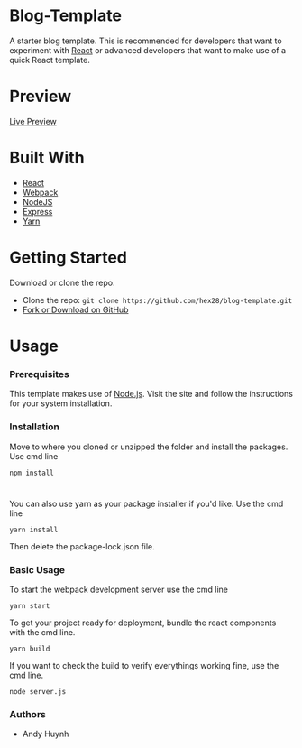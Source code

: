 # Blog-Template
A starter blog template. This is recommended for developers that want to experiment with [React](https://reactjs.org/)
or advanced developers that want to make use of a quick React template.

# Preview
[Live Preview](https://www.andy-huynh.com/templates/blog-template)

# Built With
* [React](https://reactjs.org/)
* [Webpack](https://webpack.js.org/)
* [NodeJS](https://nodejs.org/en/)
* [Express](https://expressjs.com/)
* [Yarn](https://yarnpkg.com/en/)

# Getting Started
Download or clone the repo.
* Clone the repo: `git clone https://github.com/hex28/blog-template.git`
* [Fork or Download on GitHub](https://github.com/hex28/blog-template)

# Usage
### Prerequisites
This template makes use of [Node.js](https://nodejs.org/en/). Visit the site and follow the instructions for your system installation.

### Installation
Move to where you cloned or unzipped the folder and install the packages. Use cmd line
```
npm install
```
#
You can also use yarn as your package installer if you'd like. Use the cmd line
```
yarn install
```
Then delete the package-lock.json file.

### Basic Usage
To start the webpack development server use the cmd line
```
yarn start
```

To get your project ready for deployment, bundle the react components with the cmd line.
```
yarn build
```
If you want to check the build to verify everythings working fine, use the cmd line.
```
node server.js
```

### Authors
* Andy Huynh
